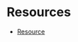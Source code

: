 # Resources

- [ Resource ](/docs/identitymanager/saas/identitymanager/integration-guide/toolkit/xml-configuration/resources/resource/index.md)
